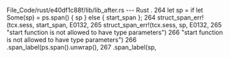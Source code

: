 File_Code/rust/e40df1c88f/lib/lib_after.rs --- Rust
  .                                                                                                                                                          264                             let sp = if let Some(sp) = ps.span() { sp } else { start_span };
264                             struct_span_err!(tcx.sess, start_span, E0132,                                                                                265                             struct_span_err!(tcx.sess, sp, E0132,
265                                 "start function is not allowed to have type parameters")                                                                 266                                 "start function is not allowed to have type parameters")
266                                 .span_label(ps.span().unwrap(),                                                                                          267                                 .span_label(sp,

